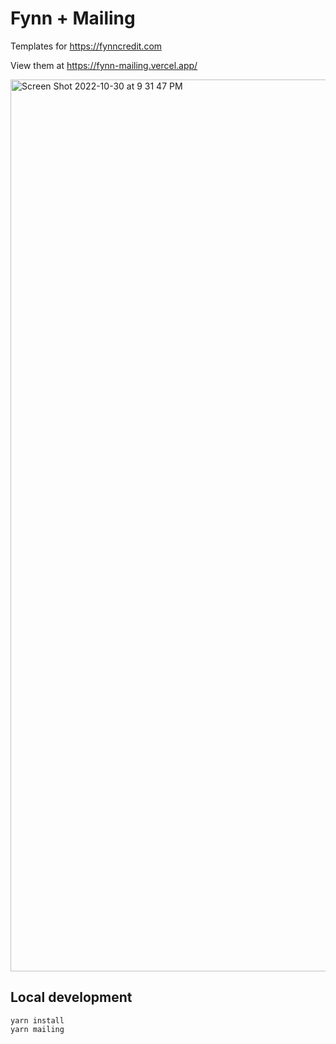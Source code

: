 # Fynn + Mailing

Templates for https://fynncredit.com

View them at https://fynn-mailing.vercel.app/

<img width="1427" alt="Screen Shot 2022-10-30 at 9 31 47 PM" src="https://user-images.githubusercontent.com/282016/198931867-5aaa11e4-d0fe-41a8-8757-55698bdd3033.png">


## Local development

```
yarn install
yarn mailing
```
